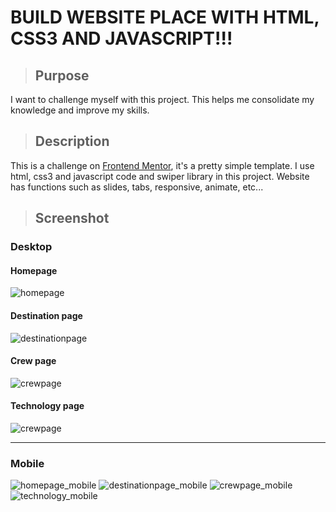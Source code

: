 # BUILD WEBSITE PLACE WITH HTML, CSS3 AND JAVASCRIPT!!!
> ## Purpose
I want to challenge myself with this project. This helps me consolidate my knowledge and improve my skills.
> ## Description
This is a challenge on [Frontend Mentor](https://www.frontendmentor.io/), it's a pretty simple template. I use html, css3 and javascript code and swiper library in this project. Website has functions such as slides, tabs, responsive, animate, etc...

> ## Screenshot

### Desktop
#### Homepage
![homepage](./homepage.PNG)
#### Destination page
![destinationpage](./destination-page.PNG)
#### Crew page
![crewpage](./crew-page.PNG)
#### Technology page
![crewpage](./crew-page.PNG)
*****
### Mobile
![homepage_mobile](./homepage-mobile.PNG)
![destinationpage_mobile](./destination-page-mobile.PNG)
![crewpage_mobile](./crew-page-mobile.PNG)
![technology_mobile](./technology-page-mobile.PNG)
